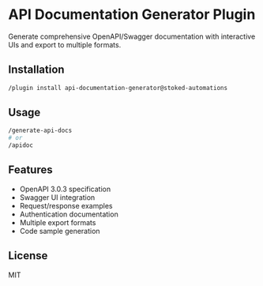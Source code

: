 # API Documentation Generator Plugin

Generate comprehensive OpenAPI/Swagger documentation with interactive UIs and export to multiple formats.

## Installation

```bash
/plugin install api-documentation-generator@stoked-automations
```

## Usage

```bash
/generate-api-docs
# or
/apidoc
```

## Features

- OpenAPI 3.0.3 specification
- Swagger UI integration
- Request/response examples
- Authentication documentation
- Multiple export formats
- Code sample generation

## License

MIT
